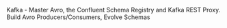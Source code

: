 Kafka - Master Avro, the Confluent Schema Registry and Kafka REST Proxy. Build Avro Producers/Consumers, Evolve Schemas
